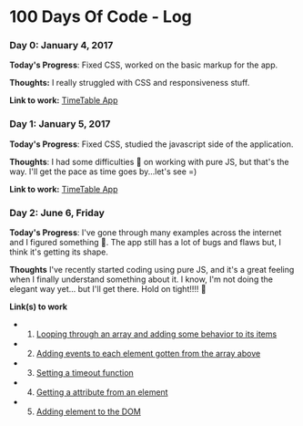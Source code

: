 # 100 Days Of Code - Log

### Day 0: January 4, 2017 


**Today's Progress**: Fixed CSS, worked on the basic markup for the app.

**Thoughts:** I really struggled with CSS and responsiveness stuff.

**Link to work:** [TimeTable App](https://codepen.io/Rithie/full/YNPdYj/)

### Day 1: January 5, 2017 


**Today's Progress**: Fixed CSS, studied the javascript side of the application.

**Thoughts**: I had some difficulties :grimacing: on working with pure JS, but that's the way. I'll get the pace as time goes by...let's see =)

**Link to work:** [TimeTable App](https://codepen.io/Rithie/full/YNPdYj/)


### Day 2: June 6, Friday

**Today's Progress**: I've gone through many examples across the internet and I figured something :tada:. The app still has a lot of bugs and flaws
but, I think it's getting its shape.

**Thoughts** I've recently started coding using pure JS, and it's a great feeling when I finally understand something about it. 
I know, I'm not doing the elegant way yet... but I'll get there. Hold on tight!!!! :ghost:

**Link(s) to work**
* 1. [Looping through an array and adding some behavior to its items ](https://developer.mozilla.org/en-US/docs/Web/JavaScript/Reference/Global_Objects/Array/forEach)
* 2. [Adding events to each element gotten from the array above](http://jsfiddle.net/anurag/34msm/)
* 3. [Setting a timeout function](https://developer.mozilla.org/en-US/docs/Web/Events/mouseleave)
* 4. [Getting a attribute from an element](http://www.w3schools.com/jsref/met_element_getattribute.asp)
* 5. [Adding element to the DOM](http://www.javascriptkit.com/javatutors/dom2.shtml)
